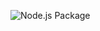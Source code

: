 ![Node.js Package](https://github.com/lfaudreejr/wrapper-types/workflows/Node.js%20Package/badge.svg)